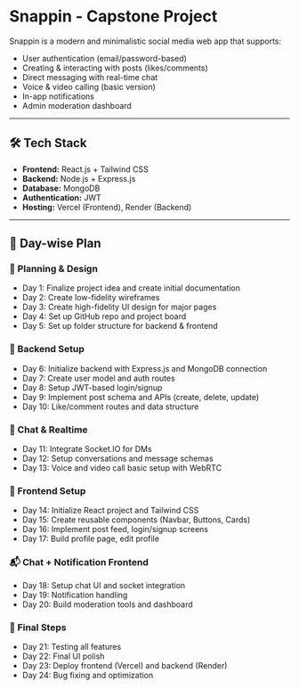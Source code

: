 # Snappin - Capstone Project

Snappin is a modern and minimalistic social media web app that supports:

- User authentication (email/password-based)
- Creating & interacting with posts (likes/comments)
- Direct messaging with real-time chat
- Voice & video calling (basic version)
- In-app notifications
- Admin moderation dashboard

---

## 🛠️ Tech Stack

- **Frontend:** React.js + Tailwind CSS
- **Backend:** Node.js + Express.js
- **Database:** MongoDB
- **Authentication:** JWT
- **Hosting:** Vercel (Frontend), Render (Backend)

---

## 📅 Day-wise Plan

### 🔧 Planning & Design

- Day 1: Finalize project idea and create initial documentation  
- Day 2: Create low-fidelity wireframes  
- Day 3: Create high-fidelity UI design for major pages  
- Day 4: Set up GitHub repo and project board  
- Day 5: Set up folder structure for backend & frontend  

### 🔌 Backend Setup

- Day 6: Initialize backend with Express.js and MongoDB connection  
- Day 7: Create user model and auth routes  
- Day 8: Setup JWT-based login/signup  
- Day 9: Implement post schema and APIs (create, delete, update)  
- Day 10: Like/comment routes and data structure  

### 🧠 Chat & Realtime

- Day 11: Integrate Socket.IO for DMs  
- Day 12: Setup conversations and message schemas  
- Day 13: Voice and video call basic setup with WebRTC  

### 🎨 Frontend Setup

- Day 14: Initialize React project and Tailwind CSS  
- Day 15: Create reusable components (Navbar, Buttons, Cards)  
- Day 16: Implement post feed, login/signup screens  
- Day 17: Build profile page, edit profile  

### 📬 Chat + Notification Frontend

- Day 18: Setup chat UI and socket integration  
- Day 19: Notification handling  
- Day 20: Build moderation tools and dashboard  

### 🚀 Final Steps

- Day 21: Testing all features  
- Day 22: Final UI polish  
- Day 23: Deploy frontend (Vercel) and backend (Render)  
- Day 24: Bug fixing and optimization  

